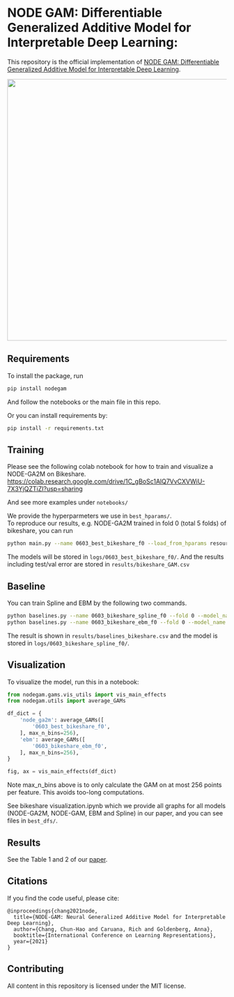 # NODE GAM: Differentiable Generalized Additive Model for Interpretable Deep Learning: 

This repository is the official implementation of [NODE GAM: Differentiable Generalized Additive Model for Interpretable Deep Learning](https://arxiv.org/abs/2106.01613). 

<img src="https://github.com/zzzace2000/nodegam/blob/main/resources/images/Fig1.png?raw=true" width=600px>

## Requirements

To install the package, run
```bash
pip install nodegam
```
And follow the notebooks or the main file in this repo.

Or you can install requirements by:

```bash
pip install -r requirements.txt
```


## Training

Please see the following colab notebook for how to train and visualize a NODE-GA2M on Bikeshare.
https://colab.research.google.com/drive/1C_gBoSc1AlQ7VvCXVWiU-7X3YjQZTiZI?usp=sharing

And see more examples under `notebooks/`

We provide the hyperparmeters we use in `best_hparams/`.  
To reproduce our results, e.g. NODE-GA2M trained in fold 0 (total 5 folds) of bikeshare, you can run 

```bash
python main.py --name 0603_best_bikeshare_f0 --load_from_hparams resources/best_hparams/node_ga2m/0519_f0_best_bikeshare_GAM_ga2m_s83_nl4_nt125_td1_d6_od0.0_ld0.3_cs0.5_lr0.01_lo0_la0.0_pt0_pr0_mn0_ol0_ll1 --fold 0
```

The models will be stored in `logs/0603_best_bikeshare_f0/`. And the results including test/val error are stored in `results/bikeshare_GAM.csv`

## Baseline

You can train Spline and EBM by the following two commands.

```bash
python baselines.py --name 0603_bikeshare_spline_f0 --fold 0 --model_name spline --dataset bikeshare
python baselines.py --name 0603_bikeshare_ebm_f0 --fold 0 --model_name ebm-o100-i100 --dataset bikeshare
```

The result is shown in `results/baselines_bikeshare.csv` and the model is stored in `logs/0603_bikeshare_spline_f0/`.

## Visualization

To visualize the model, run this in a notebook:

```python
from nodegam.gams.vis_utils import vis_main_effects
from nodegam.utils import average_GAMs

df_dict = {
    'node_ga2m': average_GAMs([
        '0603_best_bikeshare_f0',
    ], max_n_bins=256),
    'ebm': average_GAMs([
        '0603_bikeshare_ebm_f0',
    ], max_n_bins=256),
}

fig, ax = vis_main_effects(df_dict)
```

Note max_n_bins above is to only calculate the GAM on at most 256 points per feature. This avoids too-long computations.

See bikeshare visualization.ipynb which we provide all graphs for all models (NODE-GA2M, NODE-GAM, EBM and Spline) in our paper, and you can see files in `best_dfs/`.

## Results

See the Table 1 and 2 of our [paper](https://arxiv.org/abs/2106.01613).

## Citations

If you find the code useful, please cite:
```
@inproceedings{chang2021node,
  title={NODE-GAM: Neural Generalized Additive Model for Interpretable Deep Learning},
  author={Chang, Chun-Hao and Caruana, Rich and Goldenberg, Anna},
  booktitle={International Conference on Learning Representations},
  year={2021}
}
```


## Contributing

All content in this repository is licensed under the MIT license.
